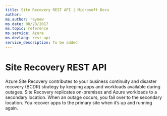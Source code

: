```yaml
---
title: Site Recovery REST API | Microsoft Docs
author: 
ms.author: raynew
ms.date: 08/28/2017
ms.topic: reference
ms.service: Azure
ms.devlang: rest-api
service_description: To be added
---
```


# Site Recovery  REST API

Azure Site Recovery contributes to your business continuity and disaster recovery (BCDR) strategy by keeping apps and workloads available during outages. Site Recovery replicates on-premises and Azure workloads to a secondary location. When an outage occurs, you fail over to the secondary location. You recover apps to the primary site when it’s up and running again.

